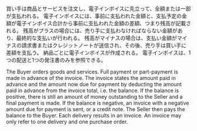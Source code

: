 買い手は商品とサービスを注文し、電子インボイスに先立って、全額または一部が支払われる。 電子インボイスには、事前に支払われた金額と、支払予定の金額が電子インボイス合計から事前に支払われた金額の差額、つまり残高が記載される。 残高がプラスの場合には、売り手に支払わなければならない金額があり、最終的な支払いが行われる。 残高がマイナスの場合は、支払い金額がマイナスの請求書またはクレジットノートが送信され、その後、売り手は買い手に差額を支払う。 納品ごとに電子インボイスが作成される。 電子インボイスは、1つの配送と1つの発注書のみを参照できる。  

The Buyer orders goods and services. Full payment or part-payment is made in advance of the invoice. The invoice states the amount paid in advance and the amount now due for payment by deducting the amount paid in advance from the invoice total, i.e. the balance. If the balance is positive, there is still an amount of money outstanding to the Seller and a final payment is made. If the balance is negative, an invoice with a negative amount due for payment is sent, or a credit note. The Seller then pays the balance to the Buyer. Each delivery results in an invoice. An invoice may only refer to one delivery and one purchase order.  
